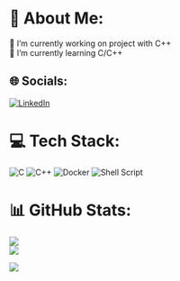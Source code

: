 # 💫 About Me:
🔭 I’m currently working on project with C++ <br>🌱 I’m currently learning C/C++


## 🌐 Socials:
[![LinkedIn](https://img.shields.io/badge/LinkedIn-%230077B5.svg?logo=linkedin&logoColor=white)](https://linkedin.com/in/julien-dutschke) 

# 💻 Tech Stack:
![C](https://img.shields.io/badge/c-%2300599C.svg?style=for-the-badge&logo=c&logoColor=white) ![C++](https://img.shields.io/badge/c++-%2300599C.svg?style=for-the-badge&logo=c%2B%2B&logoColor=white) ![Docker](https://img.shields.io/badge/docker-%230db7ed.svg?style=for-the-badge&logo=docker&logoColor=white) ![Shell Script](https://img.shields.io/badge/shell_script-%23121011.svg?style=for-the-badge&logo=gnu-bash&logoColor=white)
# 📊 GitHub Stats:
![](https://github-readme-streak-stats.herokuapp.com/?user=Dutschke-julien&theme=gotham&hide_border=false)<br/>
![](https://github-readme-stats.vercel.app/api/top-langs/?username=Dutschke-julien&theme=gotham&hide_border=false&include_all_commits=true&count_private=false&layout=compact)

[![](https://visitcount.itsvg.in/api?id=Dutschke-julien&icon=9&color=7)](https://visitcount.itsvg.in)


